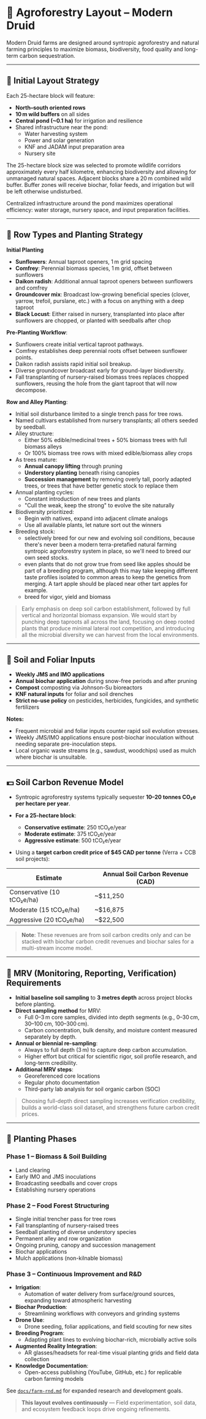 # 🌳 Agroforestry Layout – Modern Druid

Modern Druid farms are designed around syntropic agroforestry and natural farming principles to maximize biomass, biodiversity, food quality and long-term carbon sequestration.

---

## 🌱 Initial Layout Strategy

Each 25-hectare block will feature:

- **North–south oriented rows**
- **10 m wild buffers** on all sides
- **Central pond (~0.1 ha)** for irrigation and resilience
- Shared infrastructure near the pond:
  - Water harvesting system
  - Power and solar generation
  - KNF and JADAM input preparation area
  - Nursery site

The 25-hectare block size was selected to promote wildlife corridors approximately every half kilometre, enhancing biodiversity and allowing for unmanaged natural spaces. Adjacent blocks share a 20 m combined wild buffer. Buffer zones will receive biochar, foliar feeds, and irrigation but will be left otherwise undisturbed.

Centralized infrastructure around the pond maximizes operational efficiency: water storage, nursery space, and input preparation facilities.

---

## 🌾 Row Types and Planting Strategy

**Initial Planting**
- **Sunflowers**: Annual taproot openers, 1 m grid spacing
- **Comfrey**: Perennial biomass species, 1 m grid, offset between sunflowers
- **Daikon radish**: Additional annual taproot openers between sunflowers and comfrey
- **Groundcover mix**: Broadcast low-growing beneficial species (clover, yarrow, trefoil, purslane, etc.) with a focus on anything with a deep taproot
- **Black Locust**: Either raised in nursery, transplanted into place after sunflowers are chopped, or planted with seedballs after chop

**Pre-Planting Workflow**:
- Sunflowers create initial vertical taproot pathways.
- Comfrey establishes deep perennial roots offset between sunflower points.
- Daikon radish assists rapid initial soil breakup.
- Diverse groundcover broadcast early for ground-layer biodiversity.
- Fall transplanting of nursery-raised biomass trees replaces chopped sunflowers, reusing the hole from the giant taproot that will now decompose.

**Row and Alley Planting**:
- Initial soil disturbance limited to a single trench pass for tree rows.
- Named cultivars established from nursery transplants; all others seeded by seedball.
- Alley structure:
  - Either 50% edible/medicinal trees + 50% biomass trees with full biomass alleys
  - Or 100% biomass tree rows with mixed edible/biomass alley crops
- As trees mature:
  - **Annual canopy lifting** through pruning
  - **Understory planting** beneath rising canopies
  - **Succession management** by removing overly tall, poorly adapted trees, or trees that have better genetic stock to replace them
- Annual planting cycles:
  - Constant introduction of new trees and plants
  - "Cull the weak, keep the strong" to evolve the site naturally
- Biodiversity prioritized:
  - Begin with natives, expand into adjacent climate analogs
  - Use all available plants, let nature sort out the winners
- Breeding stock:
  - selectively breed for our new and evolving soil conditions, because there's never been a modern terra-pretafied natural farming syntropic agroforestry system in place, so we'll need to breed our own seed stocks.
  - even plants that do not grow true from seed like apples should be part of a breeding program, although this may take keeping different taste profiles isolated to common areas to keep the genetics from merging. A tart apple should be placed near other tart apples for example.
  - breed for vigor, yield and biomass

> Early emphasis on deep soil carbon establishment, followed by full vertical and horizontal biomass expansion. We would start by punching deep taproots all across the land, focusing on deep rooted plants that produce minimal lateral root competition, and introducing all the microbial diversity we can harvest from the local environments.

---

## 🧪 Soil and Foliar Inputs

- **Weekly JMS and IMO applications**
- **Annual biochar application** during snow-free periods and after pruning
- **Compost** composting via Johnson-Su bioreactors
- **KNF natural inputs** for foliar and soil drenches
- **Strict no-use policy** on pesticides, herbicides, fungicides, and synthetic fertilizers

**Notes:**
- Frequent microbial and foliar inputs counter rapid soil evolution stresses.
- Weekly JMS/IMO applications ensure post-biochar inoculation without needing separate pre-inoculation steps.
- Local organic waste streams (e.g., sawdust, woodchips) used as mulch where biochar is unsuitable.

---

## 💵 Soil Carbon Revenue Model

- Syntropic agroforestry systems typically sequester **10–20 tonnes CO₂e per hectare per year**.
- **For a 25-hectare block**:
  - **Conservative estimate**: 250 tCO₂e/year
  - **Moderate estimate**: 375 tCO₂e/year
  - **Aggressive estimate**: 500 tCO₂e/year

- Using a **target carbon credit price of $45 CAD per tonne** (Verra + CCB soil projects):

| Estimate | Annual Soil Carbon Revenue (CAD) |
|----------|-----------------------------------|
| Conservative (10 tCO₂e/ha) | ~$11,250 |
| Moderate (15 tCO₂e/ha)     | ~$16,875 |
| Aggressive (20 tCO₂e/ha)   | ~$22,500 |

> **Note**: These revenues are from soil carbon credits only and can be stacked with biochar carbon credit revenues and biochar sales for a multi-stream income model.

---

## 🧪 MRV (Monitoring, Reporting, Verification) Requirements

- **Initial baseline soil sampling** to **3 metres depth** across project blocks before planting.
- **Direct sampling method** for MRV:
  - Full 0–3 m core samples, divided into depth segments (e.g., 0–30 cm, 30–100 cm, 100–300 cm).
  - Carbon concentration, bulk density, and moisture content measured separately by depth.
- **Annual or biennial re-sampling**:
  - Always to full depth (3 m) to capture deep carbon accumulation.
  - Higher effort but critical for scientific rigor, soil profile research, and long-term credibility.
- **Additional MRV steps**:
  - Georeferenced core locations
  - Regular photo documentation
  - Third-party lab analysis for soil organic carbon (SOC)

> Choosing full-depth direct sampling increases verification credibility, builds a world-class soil dataset, and strengthens future carbon credit prices.

---

## 🔄 Planting Phases

### Phase 1 – Biomass & Soil Building
- Land clearing
- Early IMO and JMS inoculations
- Broadcasting seedballs and cover crops
- Establishing nursery operations

### Phase 2 – Food Forest Structuring
- Single initial trencher pass for tree rows
- Fall transplanting of nursery-raised trees
- Seedball planting of diverse understory species
- Permanent alley and row organization
- Ongoing pruning, canopy and succession management
- Biochar applications
- Mulch applications (non-kilnable biomass)

### Phase 3 – Continuous Improvement and R&D
- **Irrigation**:
  - Automation of water delivery from surface/ground sources, expanding toward atmospheric harvesting
- **Biochar Production**:
  - Streamlining workflows with conveyors and grinding systems
- **Drone Use**:
  - Drone seeding, foliar applications, and field scouting for new sites
- **Breeding Program**:
  - Adapting plant lines to evolving biochar-rich, microbially active soils
- **Augmented Reality Integration**:
  - AR glasses/headsets for real-time visual planting grids and field data collection
- **Knowledge Documentation**:
  - Open-access publishing (YouTube, GitHub, etc.) for replicable carbon farming models

See [`docs/farm-rnd.md`](../farm-rnd.md) for expanded research and development goals.

> **This layout evolves continuously** — Field experimentation, soil data, and ecosystem feedback loops drive ongoing refinements.

